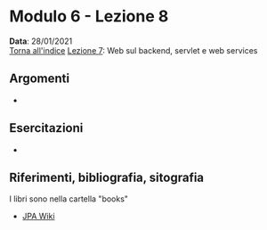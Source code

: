 # Modulo 6 - Lezione 8

__Data__: 28/01/2021  
[Torna all'indice](/README.md)
[Lezione 7](/modulo-06/lezione-7.md): Web sul backend, servlet e web services  

## Argomenti

- 

## Esercitazioni

- 

## Riferimenti, bibliografia, sitografia

I libri sono nella cartella "books"

- [JPA Wiki](https://en.wikibooks.org/wiki/Java_Persistence)

